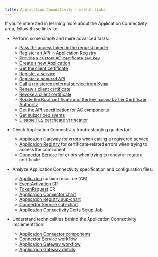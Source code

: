```yaml
---
title: Application Connectivity - useful links
---
```


If you're interested in learning more about the Application Connectivity area, follow these links to:

- Perform some simple and more advanced tasks:

  - [Pass the access token in the request header](../../../04-operation-guides/operations/ac-01-pass-access-token-in-request-header.md)
  - [Register an API in Application Registry](../../../04-operation-guides/operations/ac-02-api-registration.md)
  - [Provide a custom AC certificate and key](../../../04-operation-guides/operations/ac-03-application-connector-certificates.md)
  - [Create a new Application](../../../03-tutorials/00-application-connectivity/ac-01-create-application.md)
  - [Get the client certificate](../../../03-tutorials/00-application-connectivity/ac-02-get-client-certificate.md)
  - [Register a service](../../../03-tutorials/00-application-connectivity/ac-03-register-manage-services.md)
  - [Register a secured API](../../../03-tutorials/00-application-connectivity/ac-04-register-secured-api.md)
  - [Call a registered external service from Kyma](../../../03-tutorials/00-application-connectivity/ac-05-call-registered-service-from-kyma.md)
  - [Renew a client certificate](../../../03-tutorials/00-application-connectivity/ac-06-renew-client-cert.md)
  - [Revoke a client certificate](../../../03-tutorials/00-application-connectivity/ac-07-revoke-client-cert.md)
  - [Rotate the Root certificate and the key issued by the Certificate Authority](../../../03-tutorials/00-application-connectivity/ac-08-rotate-root-ca.md)
  - [Get the API specification for AC components](../../../03-tutorials/00-application-connectivity/ac-09-get-api-specification.md)
  - [Get subscribed events](../../../03-tutorials/00-application-connectivity/ac-10-get-subscribed-events.md)
  - [Disable TLS certificate verification](../../../03-tutorials/00-application-connectivity/ac-11-disable-tls-certificate-verification.md)

- Check Application Connectivity troubleshooting guides for:

  - [Application Gateway](../../../04-operation-guides/troubleshooting/ac-01-application-gateway-troubleshooting.md) for errors when calling a registered service
  - [Application Registry](../../../04-operation-guides/troubleshooting/ac-02-application-registry-troubleshooting.md) for certificate-related errors when trying to access the component
  - [Connector Service](../../../04-operation-guides/troubleshooting/ac-03-connector-service-troubleshooting.md) for errors when trying to renew or rotate a certificate

- Analyze Application Connectivity specification and configuration files:

  - [Application](../../../05-technical-reference/00-custom-resources/ac-01-application.md) custom resource (CR)
  - [EventActivation](../../../05-technical-reference/00-custom-resources/ac-02-eventactivation.md) CR
  - [TokenRequest](../../../05-technical-reference/00-custom-resources/ac-03-tokenrequest.md) CR
  - [Application Connector chart](../../../05-technical-reference/00-configuration-parameters/ac-01-application-connector-chart.md)
  - [Application Registry sub-chart](../../../05-technical-reference/00-configuration-parameters/ac-02-application-registry-sub-chart.md)
  - [Connector Service sub-chart](../../../05-technical-reference/00-configuration-parameters/ac-03-connector-service-sub-chart.md)
  - [Application Connectivity Certs Setup Job](../../../05-technical-reference/00-configuration-parameters/ac-04-application-connectivity-certs-setup-job.md)

- Understand technicalities behind the Application Connectivity implementation:

  - [Application Connector components](../../../05-technical-reference/00-architecture/ac-01-application-connector-components.md)
  - [Connector Service workflow](../../../05-technical-reference/00-architecture/ac-02-connector-service.md)
  - [Application Gateway workflow](../../../05-technical-reference/00-architecture/ac-03-application-gateway.md)
  - [Application Gateway details](../../../05-technical-reference/ac-01-application-gateway-details.md)
